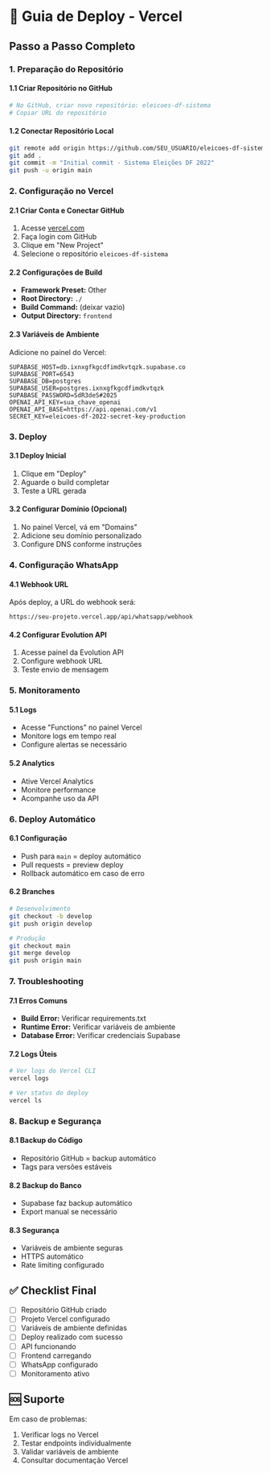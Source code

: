 # 🚀 Guia de Deploy - Vercel

## Passo a Passo Completo

### 1. Preparação do Repositório

#### 1.1 Criar Repositório no GitHub
```bash
# No GitHub, criar novo repositório: eleicoes-df-sistema
# Copiar URL do repositório
```

#### 1.2 Conectar Repositório Local
```bash
git remote add origin https://github.com/SEU_USUARIO/eleicoes-df-sistema.git
git add .
git commit -m "Initial commit - Sistema Eleições DF 2022"
git push -u origin main
```

### 2. Configuração no Vercel

#### 2.1 Criar Conta e Conectar GitHub
1. Acesse [vercel.com](https://vercel.com)
2. Faça login com GitHub
3. Clique em "New Project"
4. Selecione o repositório `eleicoes-df-sistema`

#### 2.2 Configurações de Build
- **Framework Preset:** Other
- **Root Directory:** `./`
- **Build Command:** (deixar vazio)
- **Output Directory:** `frontend`

#### 2.3 Variáveis de Ambiente
Adicione no painel do Vercel:

```
SUPABASE_HOST=db.ixnxgfkgcdfimdkvtqzk.supabase.co
SUPABASE_PORT=6543
SUPABASE_DB=postgres
SUPABASE_USER=postgres.ixnxgfkgcdfimdkvtqzk
SUPABASE_PASSWORD=SdR3deS#2025
OPENAI_API_KEY=sua_chave_openai
OPENAI_API_BASE=https://api.openai.com/v1
SECRET_KEY=eleicoes-df-2022-secret-key-production
```

### 3. Deploy

#### 3.1 Deploy Inicial
1. Clique em "Deploy"
2. Aguarde o build completar
3. Teste a URL gerada

#### 3.2 Configurar Domínio (Opcional)
1. No painel Vercel, vá em "Domains"
2. Adicione seu domínio personalizado
3. Configure DNS conforme instruções

### 4. Configuração WhatsApp

#### 4.1 Webhook URL
Após deploy, a URL do webhook será:
```
https://seu-projeto.vercel.app/api/whatsapp/webhook
```

#### 4.2 Configurar Evolution API
1. Acesse painel da Evolution API
2. Configure webhook URL
3. Teste envio de mensagem

### 5. Monitoramento

#### 5.1 Logs
- Acesse "Functions" no painel Vercel
- Monitore logs em tempo real
- Configure alertas se necessário

#### 5.2 Analytics
- Ative Vercel Analytics
- Monitore performance
- Acompanhe uso da API

### 6. Deploy Automático

#### 6.1 Configuração
- Push para `main` = deploy automático
- Pull requests = preview deploy
- Rollback automático em caso de erro

#### 6.2 Branches
```bash
# Desenvolvimento
git checkout -b develop
git push origin develop

# Produção
git checkout main
git merge develop
git push origin main
```

### 7. Troubleshooting

#### 7.1 Erros Comuns
- **Build Error:** Verificar requirements.txt
- **Runtime Error:** Verificar variáveis de ambiente
- **Database Error:** Verificar credenciais Supabase

#### 7.2 Logs Úteis
```bash
# Ver logs do Vercel CLI
vercel logs

# Ver status do deploy
vercel ls
```

### 8. Backup e Segurança

#### 8.1 Backup do Código
- Repositório GitHub = backup automático
- Tags para versões estáveis

#### 8.2 Backup do Banco
- Supabase faz backup automático
- Export manual se necessário

#### 8.3 Segurança
- Variáveis de ambiente seguras
- HTTPS automático
- Rate limiting configurado

## ✅ Checklist Final

- [ ] Repositório GitHub criado
- [ ] Projeto Vercel configurado
- [ ] Variáveis de ambiente definidas
- [ ] Deploy realizado com sucesso
- [ ] API funcionando
- [ ] Frontend carregando
- [ ] WhatsApp configurado
- [ ] Monitoramento ativo

## 🆘 Suporte

Em caso de problemas:
1. Verificar logs no Vercel
2. Testar endpoints individualmente
3. Validar variáveis de ambiente
4. Consultar documentação Vercel

